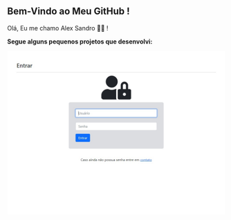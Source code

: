 ## Bem-Vindo ao Meu GitHub !

Olá, Eu me chamo Alex Sandro 👋🙂 !

**Segue alguns pequenos projetos que desenvolvi:**


[![Gera uma simples nota de Serviços](https://github.com/alexNetBeans/alexNetBeans/blob/main/images/001.jpg?raw=true)](https://alexnetbeans.github.io/alexNetBeans/)

<!---
alexNetBeans/alexNetBeans is a ✨ special ✨ repository because its `README.md` (this file) appears on your GitHub profile.
You can click the Preview link to take a look at your changes.
--->
